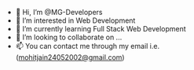 - 👋 Hi, I’m @MG-Developers
- 👀 I’m interested in Web Development
- 🌱 I’m currently learning Full Stack Web Development
- 💞️ I’m looking to collaborate on ...
- 📫 You can contact me through my email i.e. (mohitjain24052002@gmail.com)

<!---
MG-Developers/MG-Developers is a ✨ special ✨ repository because its `README.md` (this file) appears on your GitHub profile.
You can click the Preview link to take a look at your changes.
--->
